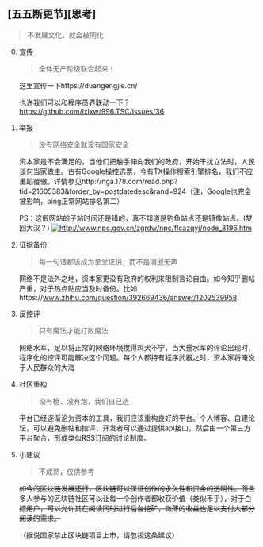## [五五断更节][思考]

> 不发展文化，就会被同化

0. 宣传
	> 全体无产阶级联合起来！
	
	这里宣传一下https://duangengjie.cn/
	
	也许我们可以和程序员界联动一下？https://github.com/lxlxw/996.TSC/issues/36

1. 举报
	> 没有网络安全就没有国家安全
	
	资本家是不会满足的，当他们把触手伸向我们的政府，开始干扰立法时，人民谈何当家做主。古有Google操控选票，今有TX操作搜索引擎排名，我们不应重蹈覆辙。详情参见http://nga.178.com/read.php?tid=21605383&forder_by=postdatedesc&rand=924（注，Google也完全被影响，bing正常网站排名第二）
	
	PS：这假网站的子站时间还是错的，真不知道是钓鱼站点还是镜像站点。(梦回大汉？)
	<a href="http://www.npc.gov.cn/zgrdw/npc/flcazqyj/node_8196.htm"><img src="https://s1.ax1x.com/2020/05/06/Ykfdoj.png" alt="http://www.npc.gov.cn/zgrdw/npc/flcazqyj/node_8196.htm" /></a>

2. 证据备份
	> 每一句话都该成为呈堂证供，而不是消逝无声
	
	网络不是法外之地，资本家更没有政府的权利来限制言论自由。如今知乎删帖严重，对于热点贴应当及时备份。比如https://www.zhihu.com/question/392669436/answer/1202539958

3. 反控评
	> 只有魔法才能打败魔法
	
	网络水军，足以将正常的网络环境搅得鸡犬不宁，当大量水军的评论出现时，程序化的控评可能解决这个问题。每个人都持有程序武器之时，资本家将淹没于人民群众的大海

4. 社区重构
	> 没有枪、没有炮，我们自己造
	
	平台已经逐渐沦为资本的工具，我们应该重构良好的平台。个人博客、自建论坛，可以避免删帖和控评，开发者可以通过提供api接口，然后由一个第三方平台聚合，形成类似RSS订阅的讨论制度。

5. 小建议
	> 不成熟，仅供参考
	
	~~如今的区块链发展还行，区块链可以保证创作的永久性和资金的透明性。而且多人参与的区块链社区可以让每一个创作者都收获价值（类似币乎），对于白嫖用户，可以允许其在阅读同时进行后台挖矿，微薄的收益也足以支付大部分阅读的需求。~~
	
	（据说国家禁止区块链项目上市，请忽视这条建议）
